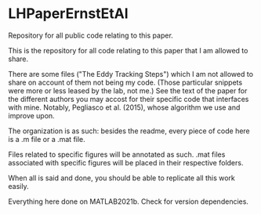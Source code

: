 # LHPaperErnstEtAl
Repository for all public code relating to this paper.

This is the repository for all code relating to this paper that I am allowed to share.

There are some files ("The Eddy Tracking Steps") which I am not allowed to share on account of them not being my code.
(Those particular snippets were more or less leased by the lab, not me.)
See the text of the paper for the different authors you may accost for their specific code that interfaces with mine.
Notably, Pegliasco et al. (2015), whose algorithm we use and improve upon.

The organization is as such: besides the readme, every piece of code here is a .m file or a .mat file. 

Files related to specific figures will be annotated as such. .mat files associated with specific figures will be placed in their respective folders.

When all is said and done, you should be able to replicate all this work easily.

Everything here done on MATLAB2021b. Check for version dependencies. 

